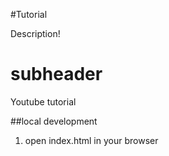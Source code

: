 #Tutorial

Description!

# subheader

Youtube tutorial


##local development

1. open index.html in your browser